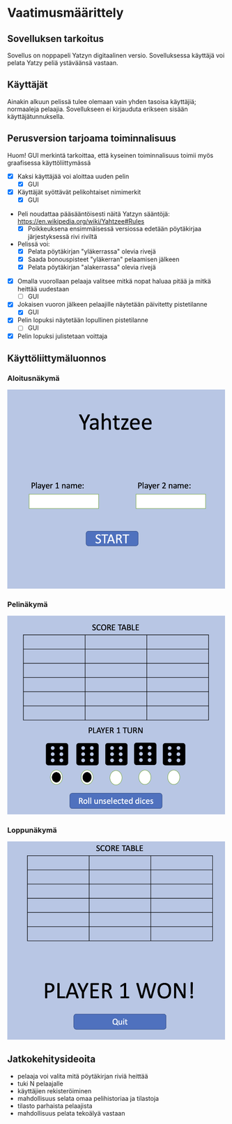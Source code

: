 # Vaatimusmäärittely

## Sovelluksen tarkoitus
Sovellus on noppapeli Yatzyn digitaalinen versio. Sovelluksessa käyttäjä voi pelata Yatzy peliä ystäväänsä vastaan.

## Käyttäjät
Ainakin alkuun pelissä tulee olemaan vain yhden tasoisa käyttäjiä; normaaleja pelaajia. Sovellukseen ei kirjauduta erikseen sisään käyttäjätunnuksella.

## Perusversion tarjoama toiminnalisuus  

Huom! GUI merkintä tarkoittaa, että kyseinen toiminnalisuus toimii myös graafisessa käyttöliittymässä

- [x] Kaksi käyttäjää voi aloittaa uuden pelin
    - [x] GUI
- [x] Käyttäjät syöttävät pelikohtaiset nimimerkit
    - [x] GUI
- Peli noudattaa pääsääntöisesti näitä Yatzyn sääntöjä: https://en.wikipedia.org/wiki/Yahtzee#Rules
    - [x] Poikkeuksena ensimmäisessä versiossa edetään pöytäkirjaa järjestyksessä rivi riviltä
- Pelissä voi:
    - [x] Pelata pöytäkirjan "yläkerrassa" olevia rivejä
    - [x] Saada bonouspisteet "yläkerran" pelaamisen jälkeen
    - [x] Pelata pöytäkirjan "alakerrassa" olevia rivejä
- [x] Omalla vuorollaan pelaaja valitsee mitkä nopat haluaa pitää ja mitkä heittää uudestaan
    - [ ] GUI
- [x] Jokaisen vuoron jälkeen pelaajille näytetään päivitetty pistetilanne
    - [x] GUI
- [x] Pelin lopuksi näytetään lopullinen pistetilanne
    - [ ] GUI
- [x] Pelin lopuksi julistetaan voittaja

## Käyttöliittymäluonnos

### Aloitusnäkymä
<img src="https://github.com/ulmala/ot-harjoitustyo/blob/master/dokumentaatio/imgs/start.png?raw=true" width="500">

### Pelinäkymä

<img src="https://github.com/ulmala/ot-harjoitustyo/blob/master/dokumentaatio/imgs/play.png?raw=true" width="500">

### Loppunäkymä
<img src="https://github.com/ulmala/ot-harjoitustyo/blob/master/dokumentaatio/imgs/end.png?raw=true" width="500">

## Jatkokehitysideoita
- pelaaja voi valita mitä pöytäkirjan riviä heittää
- tuki N pelaajalle
- käyttäjien rekisteröiminen
- mahdollisuus selata omaa pelihistoriaa ja tilastoja
- tilasto parhaista pelaajista
- mahdollisuus pelata tekoälyä vastaan